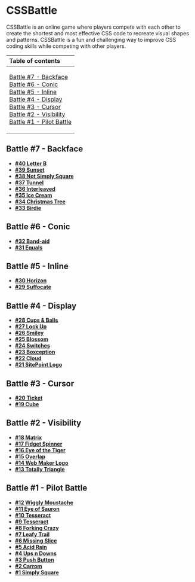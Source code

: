 # CSSBattle

CSSBattle is an online game where players compete with each other to create the shortest and most effective CSS code to recreate visual shapes and patterns. CSSBattle is a fun and challenging way to improve CSS coding skills while competing with other players.

<table>
  <thead>
    <tr>
      <th align="left">Table of contents</th>
    </tr>
  </thead>
  <tbody>
    <tr>
      <td>
        <p>
          <a href="#battle-7---backface">Battle #7 - Backface</a><br />
          <a href="#battle-6---conic">Battle #6 - Conic</a><br />
          <a href="#battle-5---inline">Battle #5 - Inline</a><br />
          <a href="#battle-4---display">Battle #4 - Display</a><br />
          <a href="#battle-3---cursor">Battle #3 - Cursor</a><br />
          <a href="#battle-2---visibility">Battle #2 - Visibility</a><br />
          <a href="#battle-1---pilot-battle">Battle #1 - Pilot Battle</a>
        </p>
      </td>
    </tr>
  </tbody>
</table>

## Battle #7 - Backface

- **[#40 Letter B](./battle-007-backface/040-letter-b.md)**
- **[#39 Sunset](./battle-007-backface/039-sunset.md)**
- **[#38 Not Simply Square](./battle-007-backface/038-not-simply-square.md)**
- **[#37 Tunnel](./battle-007-backface/037-tunnel.md)**
- **[#36 Interleaved](./battle-007-backface/036-interleaved.md)**
- **[#35 Ice Cream](./battle-007-backface/035-ice-cream.md)**
- **[#34 Christmas Tree](./battle-007-backface/034-christmas-tree.md)**
- **[#33 Birdie](./battle-007-backface/033-birdie.md)**

## Battle #6 - Conic

- **[#32 Band-aid](./battle-006-conic/032-band-aid.md)**
- **[#31 Equals](./battle-006-conic/031-equals.md)**

## Battle #5 - Inline

- **[#30 Horizon](./battle-005-inline/030-horizon.md)**
- **[#29 Suffocate](./battle-005-inline/029-suffocate.md)**

## Battle #4 - Display

- **[#28 Cups & Balls](./battle-004-display/028-cups-balls.md)**
- **[#27 Lock Up](./battle-004-display/027-lock-up.md)**
- **[#26 Smiley](./battle-004-display/026-smiley.md)**
- **[#25 Blossom](./battle-004-display/025-blossom.md)**
- **[#24 Switches](./battle-004-display/024-switches.md)**
- **[#23 Boxception](./battle-004-display/023-boxception.md)**
- **[#22 Cloud](./battle-004-display/022-cloud.md)**
- **[#21 SitePoint Logo](./battle-004-display/021-site-point-logo.md)**

## Battle #3 - Cursor

- **[#20 Ticket](./battle-003-cursor/020-ticket.md)**
- **[#19 Cube](./battle-003-cursor/019-cube.md)**

## Battle #2 - Visibility

- **[#18 Matrix](./battle-002-visibility/018-matrix.md)**
- **[#17 Fidget Spinner](./battle-002-visibility/017-fidget-spinner.md)**
- **[#16 Eye of the Tiger](./battle-002-visibility/016-eye-of-the-tiger.md)**
- **[#15 Overlap](./battle-002-visibility/015-overlap.md)**
- **[#14 Web Maker Logo](./battle-002-visibility/014-web-maker-logo.md)**
- **[#13 Totally Triangle](./battle-002-visibility/013-totally-triangle.md)**

## Battle #1 - Pilot Battle

- **[#12 Wiggly Moustache](./battle-001-pilot-battle/012-wiggly-moustache.md)**
- **[#11 Eye of Sauron](./battle-001-pilot-battle/011-eye-of-sauron.md)**
- **[#10 Tesseract](./battle-001-pilot-battle/010-cloaked-spirits.md)**
- **[#9 Tesseract](./battle-001-pilot-battle/009-tesseract.md)**
- **[#8 Forking Crazy](./battle-001-pilot-battle/008-forking-crazy.md)**
- **[#7 Leafy Trail](./battle-001-pilot-battle/007-leafy-trail.md)**
- **[#6 Missing Slice](./battle-001-pilot-battle/006-missing-slice.md)**
- **[#5 Acid Rain](./battle-001-pilot-battle/005-acid-rain.md)**
- **[#4 Ups n Downs](./battle-001-pilot-battle/004-ups-n-downs.md)**
- **[#3 Push Button](./battle-001-pilot-battle/003-push-button.md)**
- **[#2 Carrom](./battle-001-pilot-battle/002-carrom.md)**
- **[#1 Simply Square](./battle-001-pilot-battle/001-simply-square.md)**
